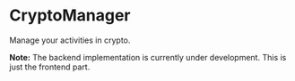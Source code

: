 # CryptoManager

Manage your activities in crypto.

**Note:** The backend implementation is currently under development. This is just the frontend part.
